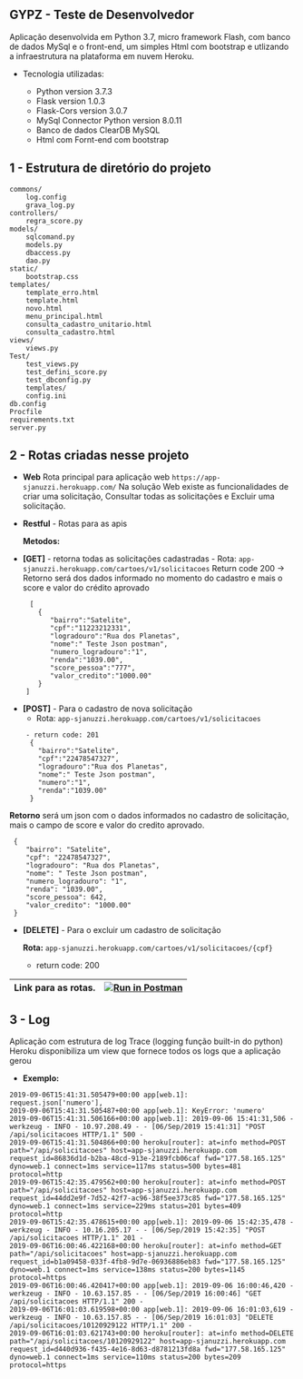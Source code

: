 
## GYPZ - Teste de Desenvolvedor 

  
Aplicação desenvolvida em Python 3.7, micro framework Flash, com banco de dados MySql e o front-end, um simples Html com bootstrap e utlizando a infraestrutura na plataforma em nuvem Heroku. 

* Tecnologia utilizadas: 

	*  Python version 3.7.3 
	*  Flask version 1.0.3 
	*  Flask-Cors version 3.0.7 
	*  MySql Connector Python version 8.0.11
	*  Banco de dados ClearDB MySQL 
	*  Html com Fornt-end com bootstrap

    
## 1 - Estrutura de diretório do projeto

```
commons/
    log.config
    grava_log.py 
controllers/
    regra_score.py
models/
    sqlcomand.py
    models.py
    dbaccess.py
    dao.py
static/
    bootstrap.css
templates/
    template_erro.html
    template.html
    novo.html
    menu_principal.html
    consulta_cadastro_unitario.html
    consulta_cadastro.html
views/
    views.py
Test/
    test_views.py
    test_defini_score.py
    test_dbconfig.py  
    templates/  
    config.ini
db.config  
Procfile
requirements.txt  
server.py 
```
## 2 - Rotas criadas nesse projeto

 * **Web** Rota principal para aplicação web
       `https://app-sjanuzzi.herokuapp.com/`
       Na solução Web existe as  funcionalidades de criar uma solicitação, Consultar todas as solicitações e Excluir uma solicitação.
       
 * **Restful** - Rotas para as apis
	

   **Metodos:**
 
  - **[GET]** - retorna todas as solicitações cadastradas
		-  Rota: `app-sjanuzzi.herokuapp.com/cartoes/v1/solicitacoes`
		     Return code 200
		    -> Retorno será dos dados informado no momento do cadastro e mais o score e valor do crédito aprovado


  ````
       [ 
         { 
            "bairro":"Satelite",
            "cpf":"11223212331",
            "logradouro":"Rua dos Planetas",
            "nome":" Teste Json postman",
            "numero_logradouro":"1",
            "renda":"1039.00",
            "score_pessoa":"777",
            "valor_credito":"1000.00"
         }
      ]
  ````



   - **[POST]** - Para o cadastro de nova solicitação
		-  Rota: `app-sjanuzzi.herokuapp.com/cartoes/v1/solicitacoes`
 ````   
     - return code: 201
      { 
        "bairro":"Satelite",
        "cpf":"22478547327",
        "logradouro":"Rua dos Planetas",
        "nome":" Teste Json postman",
        "numero":"1",
        "renda":"1039.00"
      }
  ````      
   **Retorno** será um json com o dados informados no cadastro de solicitação, mais o campo de score e valor do credito aprovado.
   ````
    {
       "bairro": "Satelite",
       "cpf": "22478547327",
       "logradouro": "Rua dos Planetas",
       "nome": " Teste Json postman",
       "numero_logradouro": "1",
       "renda": "1039.00",
       "score_pessoa": 642,
       "valor_credito": "1000.00"
    }
  ````

  
   - **[DELETE]** - Para o excluir um cadastro de solicitação

	 **Rota:** `app-sjanuzzi.herokuapp.com/cartoes/v1/solicitacoes/{cpf}`
	   - return code: 200 

  
| **Link para as rotas.**   |  [![Run in Postman](https://run.pstmn.io/button.svg)](https://app.getpostman.com/run-collection/7e29256f1ea954ed625e) |
|--|--|



## 3 - Log 
Aplicação com estrutura de log Trace (logging função built-in do python)
Heroku disponibiliza um view que fornece todos os logs que a aplicação gerou

   - **Exemplo:** 
  ````
2019-09-06T15:41:31.505479+00:00 app[web.1]:     request.json['numero'],
2019-09-06T15:41:31.505487+00:00 app[web.1]: KeyError: 'numero'
2019-09-06T15:41:31.506166+00:00 app[web.1]: 2019-09-06 15:41:31,506 - werkzeug - INFO - 10.97.208.49 - - [06/Sep/2019 15:41:31] "POST /api/solicitacoes HTTP/1.1" 500 -
2019-09-06T15:41:31.504866+00:00 heroku[router]: at=info method=POST path="/api/solicitacoes" host=app-sjanuzzi.herokuapp.com request_id=86836d1d-b2ba-48cd-913e-2189fcb06caf fwd="177.58.165.125" dyno=web.1 connect=1ms service=117ms status=500 bytes=481 protocol=http
2019-09-06T15:42:35.479562+00:00 heroku[router]: at=info method=POST path="/api/solicitacoes" host=app-sjanuzzi.herokuapp.com request_id=44dd2e9f-7d52-42f7-ac96-38f5ee373c85 fwd="177.58.165.125" dyno=web.1 connect=1ms service=229ms status=201 bytes=409 protocol=http
2019-09-06T15:42:35.478615+00:00 app[web.1]: 2019-09-06 15:42:35,478 - werkzeug - INFO - 10.16.205.17 - - [06/Sep/2019 15:42:35] "POST /api/solicitacoes HTTP/1.1" 201 -
2019-09-06T16:00:46.422168+00:00 heroku[router]: at=info method=GET path="/api/solicitacoes" host=app-sjanuzzi.herokuapp.com request_id=b1a09458-033f-4fb8-9d7e-06936886eb83 fwd="177.58.165.125" dyno=web.1 connect=1ms service=138ms status=200 bytes=1145 protocol=https
2019-09-06T16:00:46.420417+00:00 app[web.1]: 2019-09-06 16:00:46,420 - werkzeug - INFO - 10.63.157.85 - - [06/Sep/2019 16:00:46] "GET /api/solicitacoes HTTP/1.1" 200 -
2019-09-06T16:01:03.619598+00:00 app[web.1]: 2019-09-06 16:01:03,619 - werkzeug - INFO - 10.63.157.85 - - [06/Sep/2019 16:01:03] "DELETE /api/solicitacoes/10120929122 HTTP/1.1" 200 -
2019-09-06T16:01:03.621743+00:00 heroku[router]: at=info method=DELETE path="/api/solicitacoes/10120929122" host=app-sjanuzzi.herokuapp.com request_id=d440d936-f435-4e16-8d63-d8781213fd8a fwd="177.58.165.125" dyno=web.1 connect=1ms service=110ms status=200 bytes=209 protocol=https
````
